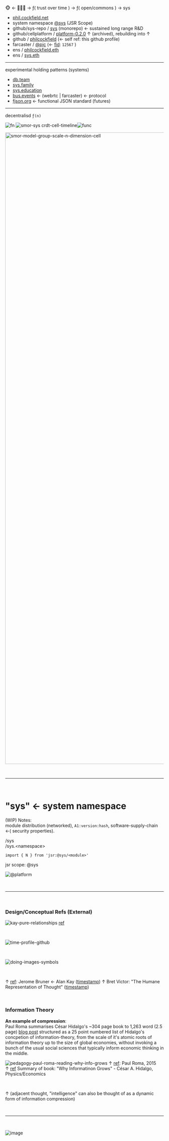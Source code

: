 🐵 ← 🙈🙉🙊 → ƒ( trust over time ) → ƒ( open/commons ) → sys

- [phil.cockfield.net](https://phil.cockfield.net?dev)
- system namespace [@sys](https://jsr.io/@sys) (JSR Scope)
- github/sys-repo / [sys](https://github.com/sys-repo/sys) (monorepo) ← sustained long range R&D
- github/cellplatform / [platform-0.2.0](https://github.com/cellplatform/platform-0.2.0) ↑ (archived), rebuilding into ↑
- github / [philcockfield](https://github.com/philcockfield) (← self ref: this github profile)
- farcaster / [@pjc](https://warpcast.com/pjc) (← [fid](https://docs.farcaster.xyz/learn/what-is-farcaster/accounts#creating-an-account): `12567` )
- ens / [philcockfield.eth](https://app.ens.domains/philcockfield.eth)
- ens / [sys.eth](https://app.ens.domains/sys.eth)


---

experimental holding patterns (systems)

- [db.team](https://db.team)
- [sys.family](https://sys.family)
- [sys.education](https://sys.education)
- [bus.events](https://bus.events)  ← (webrtc | farcaster) ← protocol
- [fjson.org](https://fjson.org/)  ← functional JSON standard (futures)

---
decentralisd `ƒ(n)`

![fn](https://user-images.githubusercontent.com/185555/215008814-dfcbaf7a-5838-4250-8d7e-66b79f0d535f.png)
![smor-sys crdt-cell-timeline](https://github.com/philcockfield/philcockfield/assets/185555/74ab2852-d316-4a5d-9192-05c934007f36)![func](https://user-images.githubusercontent.com/185555/186598296-c41a1c07-8a20-454e-82ae-e1fb432ebb04.png)

<img width="1999" alt="smor-model-group-scale-n-dimension-cell" src="https://github.com/philcockfield/philcockfield/assets/185555/4049287b-67c4-4727-9f9c-49c4989ca2e0">


<p>&nbsp;</p>

---------

<p>&nbsp;</p>

# "sys" ← system namespace

(WIP) Notes:  
module distribution (networked), `A1:version:hash`, software-supply-chain ←(<T> security properties).

/sys  
/sys.\<namespace\>

```
import { N } from 'jsr:@sys/<module>'
```

jsr scope: @sys


![@platform](https://user-images.githubusercontent.com/185555/88729229-76ac1280-d187-11ea-81c6-14146ec64848.png)



<p>&nbsp;</p>

---------

<p>&nbsp;</p>

### Design/Conceptual Refs (External)

![kay-pure-relationships](https://user-images.githubusercontent.com/185555/186360463-cfd81f46-3429-4741-bbb3-b32015a388ac.png)
[ref](https://github.com/cellplatform/platform-0.2.0)









<p>&nbsp;</p>


![time-profile-github](https://github.com/philcockfield/philcockfield/assets/185555/8e429026-6068-49ff-bb12-fc40d1d5cb4d)



<p>&nbsp;</p>


![doing-images-symbols](https://user-images.githubusercontent.com/185555/196011268-378be479-55e5-4ca6-a25c-5757c58c15b0.png)

<p>&nbsp;</p>

↑ [ref](https://www.youtube.com/watch?v=Ud8WRAdihPg&t=24s): Jerome Bruner ← Alan Kay ([timestamp](https://www.youtube.com/watch?v=Ud8WRAdihPg&t=24s)) 
↑ Bret Victor: "The Humane Representation of Thought" ([timestamp](https://www.youtube.com/watch?v=agOdP2Bmieg))


<p>&nbsp;</p>

### Information Theory

**An example of compression**:  
Paul Roma summarises César Hidalgo's ~304 page book to 1,263 word (2.5 page) [blog post](https://paulromer.net/why-information-grows/) structured as a 25 point numbered list of Hidalgo's concpetion of information-theory, from the scale of it's atomic roots of information theory up to the size of global economies, without invoking a bunch of the usual social sciences that typically inform economic thinking in the middle.  

![pedagogy-paul-roma-reading-why-info-grows](https://github.com/philcockfield/philcockfield/assets/185555/105206c2-2fbe-41ff-8bf3-29401980c2ce)
↑ [ref](https://paulromer.net/why-information-grows/): Paul Roma, 2015  
↑ [ref](https://en.wikipedia.org/wiki/C%C3%A9sar_Hidalgo) Summary of book: "Why Informatinon Grows" - César A. Hidalgo, Physics/Economics

<p>&nbsp;</p>
↑ (adjacent thought, "intelligence" can also be thought of as a dynamic form of information compression)


<p>&nbsp;</p>

---

<p>&nbsp;</p>


![image](https://github.com/user-attachments/assets/04b868b8-d2f5-49ca-9f65-9bfe0d6f83d5)


